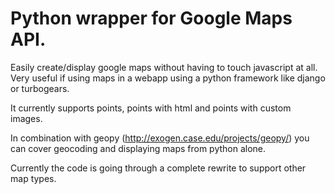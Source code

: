 # Python wrapper for Google Maps API. #

Easily create/display google maps without having to touch javascript at all.
Very useful if using maps in a webapp using a python framework like django or turbogears.

It currently supports points, points with html and points with custom images.

In combination with geopy (http://exogen.case.edu/projects/geopy/) you can cover geocoding and displaying maps from python alone.

Currently the code is going through a complete rewrite to support other map types.


